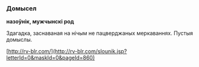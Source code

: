 ### Домысел
**назоўнік, мужчынскі род**

Здагадка, заснаваная на нічым не пацверджаных меркаваннях. Пустыя домыслы.

<a rel="author">[http://rv-blr.com/](http://rv-blr.com/slounik.jsp?letterId=0&maskId=0&pageId=860)</a>
